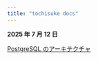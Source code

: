 ```yaml
---
title: "tochisuke docs"
---
```


**2025 年 7 月 12 日**

[PostgreSQL のアーキテクチャ](posts/2025-07-12-postgresql-architecture/index.md)
